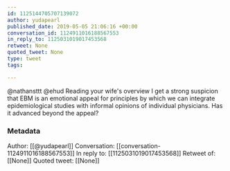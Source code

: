 ```yaml
---
id: 1125144705707139072
author: yudapearl
published_date: 2019-05-05 21:06:16 +00:00
conversation_id: 1124911016188567553
in_reply_to: 1125031019017453568
retweet: None
quoted_tweet: None
type: tweet
tags:

---
```


@nathansttt @ehud Reading your wife's overview I get a strong suspicion that EBM is an emotional appeal for principles by which we can integrate epidemiological studies with informal opinions of individual physicians. Has it advanced beyond the appeal?

### Metadata

Author: [[@yudapearl]]
Conversation: [[conversation-1124911016188567553]]
In reply to: [[1125031019017453568]]
Retweet of: [[None]]
Quoted tweet: [[None]]
